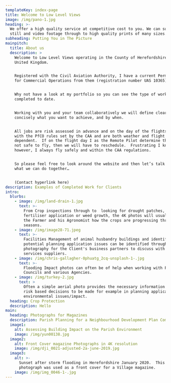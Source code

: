 ```yaml
---
templateKey: index-page
title: Welcome to Low Level Views
image: /img/pano-1.jpg
heading: >-
  We offer a high quality service at competitive cost to you. We can supply raw
  still and video footage through to high quality prints of many sizes.  
subheading: Putting You in The Picture
mainpitch:
  title: About us
  description: >
    Welcome to Low Level Views operating in the County of Herefordshire in the
    United Kingdom. 


    Registered with the Civil Aviation Authority, I have a current Permission
    for Commercial Operations from them (registration number UAS 10365). 


    Why not have a look at my portfolio so you can see the type of work I have
    completed to date. 


    Working with you and your team collaboratively we will define clearly and
    concisely what you want to achieve, and by when. 


    All jobs are risk assessed in advance and on the day of the flights in line
    with the PfCO rules set by the CAA and are both weather and flight area
    dependent.  If on the flight day I as the Remote Pilot determine that is it
    not safe to fly, then we will have to reschedule.  Frustrating I know;
    however, I always fly safely and within the CAA regulations.


    So please feel free to look around the website and then let’s talk to see
    what we can do together…


    (Contact hyperlink here)
description: Examples of Completed Work for Clients
intro:
  blurbs:
    - image: /img/land-drain-1.jpg
      text: >-
        From Crop inspections through to  looking for drought patches,
        fertiliser application or weed growth, the 4K photos will usually tell
        the Farmer and his Agronomist how the crops are progressing through the
        seasons. 
    - image: /img/image28-71.jpeg
      text: >-
        Facilities Management of animal husbandry buildings and identifying
        potential planning application issues can be identified through Drone
        photography for the Client's business partners to discuss with their
        services suppliers. 
    - image: /img/chris-gallagher-0phuatg_2cq-unsplash-1-.jpg
      text: >-
        Flooding Impact photos can often be of help when working with Parish
        Councils and various Agencies. 
    - image: /img/turkey-2.jpg
      text: >
        Often a simple aerial photo provides the necessary information to enable
        risk based decisions to be made for example in planning applications and
        environmental issues/impact. 
  heading: Crop Protection
  description: Hello
main:
  heading: Photographs for Magazines
  description: Parish Planning for a Neighbourhood Development Plan Composition
  image1:
    alt: Assessing Building Impact on the Parish Environment
    image: /img/yun00138.jpg
  image2:
    alt: Front Cover magazine Photographs in 4K resolution
    image: /img/dji_0021-adjusted-2a-june-2019.jpg
  image3:
    alt: >-
      Sunset after storm flooding in Herefordshire January 2020.  This
      photograph was used as a front cover for a Village magazine. 
    image: /img/img_0046-1-.jpg
---
```


